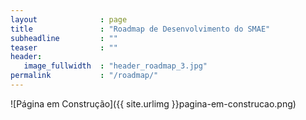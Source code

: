 ```yaml
---
layout              : page
title               : "Roadmap de Desenvolvimento do SMAE"
subheadline         : ""
teaser              : ""
header:
   image_fullwidth  : "header_roadmap_3.jpg"
permalink           : "/roadmap/"
---
```


![Página em Construção]({{ site.urlimg }}pagina-em-construcao.png)
